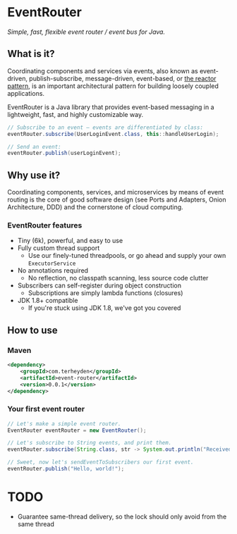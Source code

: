 # EventRouter

_Simple, fast, flexible event router / event bus for Java._

## What is it?
Coordinating components and services via events, also known as
event-driven, publish-subscribe, message-driven, event-based,
or [the reactor pattern](https://en.wikipedia.org/wiki/Reactor_pattern),
is an important architectural pattern for building loosely coupled
applications.

EventRouter is a Java library that provides event-based messaging
in a lightweight, fast, and highly customizable way.

```java
// Subscribe to an event — events are differentiated by class:
eventRouter.subscribe(UserLoginEvent.class, this::handleUserLogin);

// Send an event:
eventRouter.publish(userLoginEvent);
```

## Why use it?
Coordinating components, services, and microservices by means of event routing
is the core of good software design (see Ports and Adapters, Onion Architecture, DDD)
and the cornerstone of cloud computing.

### EventRouter features

* Tiny (6k), powerful, and easy to use
* Fully custom thread support
  * Use our finely-tuned threadpools, or go ahead and supply your own `ExecutorService`
* No annotations required
  * No reflection, no classpath scanning, less source code clutter
* Subscribers can self-register during object construction
  * Subscriptions are simply lambda functions (closures)
* JDK 1.8+ compatible
  * If you're stuck using JDK 1.8, we've got you covered

## How to use
### Maven
```xml
<dependency>
    <groupId>com.terheyden</groupId>
    <artifactId>event-router</artifactId>
    <version>0.0.1</version>
</dependency>
```

### Your first event router
```java
// Let's make a simple event router.
EventRouter eventRouter = new EventRouter();

// Let's subscribe to String events, and print them.
eventRouter.subscribe(String.class, str -> System.out.println("Received: " + str));

// Sweet, now let's sendEventToSubscribers our first event.
eventRouter.publish("Hello, world!");
```

# TODO
* Guarantee same-thread delivery,
  so the lock should only avoid from the same thread
